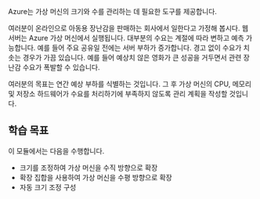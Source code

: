 Azure는 가상 머신의 크기와 수를 관리하는 데 필요한 도구를 제공합니다. 

여러분이 온라인으로 아동용 장난감을 판매하는 회사에서 일한다고 가정해 봅시다. 웹 서버는 Azure 가상 머신에서 실행됩니다. 대부분의 수요는 계절에 따라 변하고 예측 가능합니다. 예를 들어 주요 공유일 전에는 서버 부하가 증가합니다. 경고 없이 수요가 치솟는 경우가 가끔 있습니다. 예를 들어 예상치 않은 영화가 큰 성공을 거두면서 관련 장난감 수요가 폭발할 수 있습니다.

여러분의 목표는 연간 예상 부하를 식별하는 것입니다. 그 후 가상 머신의 CPU, 메모리 및 저장소 하드웨어가 수요를 처리하기에 부족하지 않도록 관리 계획을 작성할 것입니다.

## <a name="learning-objectives"></a>학습 목표

이 모듈에서는 다음을 수행합니다.
- 크기를 조정하여 가상 머신을 수직 방향으로 확장
- 확장 집합을 사용하여 가상 머신을 수평 방향으로 확장
- 자동 크기 조정 구성